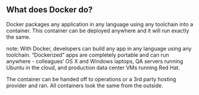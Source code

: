 ##  What does Docker do?

Docker packages any application in any language using any toolchain into a container.
This container can be deployed anywhere and it will run exactly the same.

note:
With Docker, developers can build any app in any language using any toolchain. “Dockerized” apps are completely portable and can run anywhere - colleagues’ OS X and Windows laptops, QA servers running Ubuntu in the cloud, and production data center VMs running Red Hat.

The container can be handed off to operations or a 3rd party hosting provider and ran. All containers look the same from the outside.
